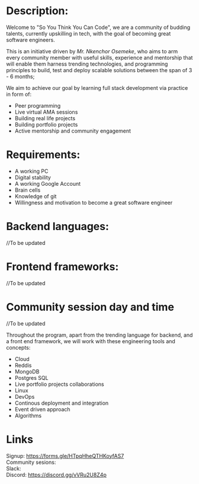 # Description:
Welcome to "So You Think You Can Code", we are a community of budding talents, currently upskilling in tech, with the goal of becoming great software engineers.

This is an initiative driven by *Mr. Nkenchor Osemeke*, who aims to arm every community member with useful skills, experience and mentorship that will enable them harness trending technologies, and programming principles to build, test and deploy scalable solutions between the span of 3 - 6 months;

We aim to achieve our goal by learning full stack development via practice in form of:
* Peer programming
* Live virtual AMA sessions
* Building real life projects
* Building portfolio projects
* Active mentorship and community engagement

# Requirements:
* A working PC
* Digital stability
* A working Google Account
* Brain cells
* Knowledge of git
* Willingness and motivation to become a great software engineer

# Backend languages:
//To be updated

# Frontend frameworks:
//To be updated

# Community session day and time
//To be updated

Throughout the program, apart from the trending language for backend, and a front end framework, we will work with these engineering tools and concepts:
* Cloud
* Reddis
* MongoDB
* Postgres SQL
* Live portfolio projects collaborations
* Linux
* DevOps
* Continous deployment and integration
* Event driven approach
* Algorithms

# Links
Signup: https://forms.gle/HTpqHheQTHKoyfAS7 \
Community sesions:\
Slack:\
Discord: https://discord.gg/vVRu2U8Z4p
